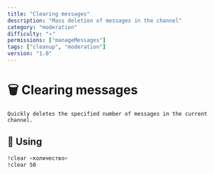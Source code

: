 ```yaml
---
title: "Clearing messages"
description: "Mass deletion of messages in the channel"
category: "moderation"
difficulty: "⭐"
permissions: ["manageMessages"]
tags: ["cleanup", "moderation"]
version: "1.0"
---
```


# 🗑️ Clearing messages

`Quickly deletes the specified number of messages in the current channel.`

## 🎯 Using
```bash
!clear <количество>
!clear 50
```
